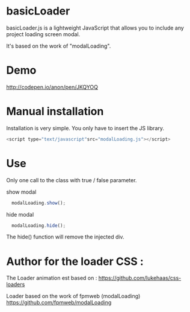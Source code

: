 basicLoader
=========

basicLoader.js is a lightweight JavaScript that allows you to include any project loading screen modal.

It's based on the work of "modalLoading".

Demo
=========

http://codepen.io/anon/pen/JKQYOQ


Manual installation
=========

Installation is very simple. You only have to insert the JS library.

```js
<script type="text/javascript"src="modalLoading.js"></script>
```

Use
=========

Only one call to the class with true / false parameter.

show modal

```js
  modalLoading.show();
```

hide modal
```js
  modalLoading.hide();
```

The hide() function will remove the injected div.

Author for the loader CSS :
=========
The Loader animation est based on :
https://github.com/lukehaas/css-loaders

Loader based on the work of fpmweb (modalLoading)
https://github.com/fpmweb/modalLoading



